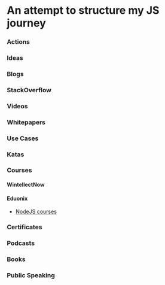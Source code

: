 # An attempt to structure my JS journey


### Actions



### Ideas



### Blogs



### StackOverflow


### Videos

### Whitepapers


### Use Cases


### Katas

### Courses


#### WintellectNow


#### Eduonix

- [NodeJS courses](https://www.eduonix.com/search?proname=nodejs)


### Certificates

### Podcasts


 

### Books



### Public Speaking

